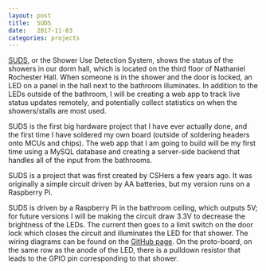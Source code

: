 ```yaml
---
layout: post
title:  SUDS
date:   2017-11-03
categories: projects
---
```

[SUDS](https://github.com/sethgower/suds), or the Shower Use Detection System, shows the status of the showers in our dorm hall, which is located on the third floor of Nathaniel Rochester Hall. When someone is in the shower and the door is locked, an LED on a panel in the hall next to the bathroom illuminates. In addition to the LEDs outside of the bathroom, I will be creating a web app to track live status updates remotely, and potentially collect statistics on when the showers/stalls are most used.

SUDS is the first big hardware project that I have ever actually done, and the first time I have soldered my own board (outside of soldering headers onto MCUs and chips). The web app that I am going to build will be my first time using a MySQL database and creating a server-side backend that handles all of the input from the bathrooms.

SUDS is a project that was first created by CSHers a few years ago. It was originally a simple circuit driven by AA batteries, but my version runs on a Raspberry Pi.

SUDS is driven by a Raspberry Pi in the bathroom ceiling, which outputs 5V; for future versions I will be making the circuit draw 3.3V to decrease the brightness of the LEDs. The current then goes to a limit switch on the door lock which closes the circuit and illuminates the LED for that shower. The wiring diagrams can be found on the [GitHub page](https://github.com/sethgower/suds). On the proto-board, on the same row as the anode of the LED, there is a pulldown resistor that leads to the GPIO pin corresponding to that shower.
